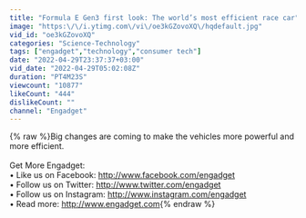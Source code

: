 ```yaml
---
title: "Formula E Gen3 first look: The world’s most efficient race car"
image: "https:\/\/i.ytimg.com\/vi\/oe3kGZovoXQ\/hqdefault.jpg"
vid_id: "oe3kGZovoXQ"
categories: "Science-Technology"
tags: ["engadget","technology","consumer tech"]
date: "2022-04-29T23:37:37+03:00"
vid_date: "2022-04-29T05:02:08Z"
duration: "PT4M23S"
viewcount: "10877"
likeCount: "444"
dislikeCount: ""
channel: "Engadget"
---
```

{% raw %}Big changes are coming to make the vehicles more powerful and more efficient.<br /><br />Get More Engadget: <br />• Like us on Facebook: <a rel="nofollow" target="blank" href="http://www.facebook.com/engadget">http://www.facebook.com/engadget</a><br />• Follow us on Twitter: <a rel="nofollow" target="blank" href="http://www.twitter.com/engadget">http://www.twitter.com/engadget</a><br />• Follow us on Instagram: <a rel="nofollow" target="blank" href="http://www.instagram.com/engadget">http://www.instagram.com/engadget</a><br />• Read more: <a rel="nofollow" target="blank" href="http://www.engadget.com">http://www.engadget.com</a>{% endraw %}
